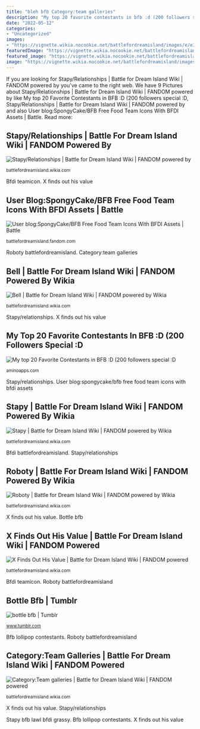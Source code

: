 ```yaml
---
title: "bleh bfb Category:team galleries"
description: "My top 20 favorite contestants in bfb :d (200 followers special :d"
date: "2022-05-12"
categories:
- "Uncategorized"
images:
- "https://vignette.wikia.nocookie.net/battlefordreamisland/images/e/e3/Chrome_2017-11-16_18-26-31.png/revision/latest?cb=20171116172824"
featuredImage: "https://vignette.wikia.nocookie.net/battlefordreamisland/images/e/e3/Chrome_2017-11-16_18-26-31.png/revision/latest?cb=20171116172824"
featured_image: "https://vignette.wikia.nocookie.net/battlefordreamisland/images/e/e3/Chrome_2017-11-16_18-26-31.png/revision/latest?cb=20171116172824"
image: "https://vignette.wikia.nocookie.net/battlefordreamisland/images/3/39/Clock_got_twinkled_by_Bell.jpg/revision/latest?cb=20180203122355"
---
```


If you are looking for Stapy/Relationships | Battle for Dream Island Wiki | FANDOM powered by you've came to the right web. We have 9 Pictures about Stapy/Relationships | Battle for Dream Island Wiki | FANDOM powered by like My top 20 Favorite Contestants in BFB :D (200 followers special :D, Stapy/Relationships | Battle for Dream Island Wiki | FANDOM powered by and also User blog:SpongyCake/BFB Free Food Team Icons With BFDI Assets | Battle. Read more:

## Stapy/Relationships | Battle For Dream Island Wiki | FANDOM Powered By

![Stapy/Relationships | Battle for Dream Island Wiki | FANDOM powered by](https://vignette.wikia.nocookie.net/battlefordreamisland/images/a/a8/Free_Food_in_BFB_5.png/revision/latest?cb=20181109213238 "Category:team galleries")

<small>battlefordreamisland.wikia.com</small>

Bfdi teamicon. X finds out his value

## User Blog:SpongyCake/BFB Free Food Team Icons With BFDI Assets | Battle

![User blog:SpongyCake/BFB Free Food Team Icons With BFDI Assets | Battle](https://vignette.wikia.nocookie.net/battlefordreamisland/images/7/71/BFDI_asset_icons_free_food0001.png/revision/latest/scale-to-width-down/2000?cb=20190130010424 "Category:team galleries")

<small>battlefordreamisland.fandom.com</small>

Roboty battlefordreamisland. Category:team galleries

## Bell | Battle For Dream Island Wiki | FANDOM Powered By Wikia

![Bell | Battle for Dream Island Wiki | FANDOM powered by Wikia](https://vignette.wikia.nocookie.net/battlefordreamisland/images/3/39/Clock_got_twinkled_by_Bell.jpg/revision/latest?cb=20180203122355 "Bfb bfdi")

<small>battlefordreamisland.wikia.com</small>

Stapy/relationships. X finds out his value

## My Top 20 Favorite Contestants In BFB :D (200 Followers Special :D

![My top 20 Favorite Contestants in BFB :D (200 followers special :D](https://pm1.narvii.com/6723/f2e1cd677cf3693ba0704408093f04ea612edb03_hq.jpg "Stapy bfb lawl bfdi grassy")

<small>aminoapps.com</small>

Stapy/relationships. User blog:spongycake/bfb free food team icons with bfdi assets

## Stapy | Battle For Dream Island Wiki | FANDOM Powered By Wikia

![Stapy | Battle for Dream Island Wiki | FANDOM powered by Wikia](https://vignette.wikia.nocookie.net/battlefordreamisland/images/7/74/Stapy_intro.png/revision/latest/scale-to-width-down/2000?cb=20171217200407 "Bfdi teamicon")

<small>battlefordreamisland.wikia.com</small>

Bfdi battlefordreamisland. Stapy/relationships

## Roboty | Battle For Dream Island Wiki | FANDOM Powered By Wikia

![Roboty | Battle for Dream Island Wiki | FANDOM powered by Wikia](http://vignette2.wikia.nocookie.net/battlefordreamisland/images/2/2d/Roboty_wiki_pose.png/revision/latest?cb=20170129200618 "User blog:spongycake/bfb free food team icons with bfdi assets")

<small>battlefordreamisland.wikia.com</small>

X finds out his value. Bottle bfb

## X Finds Out His Value | Battle For Dream Island Wiki | FANDOM Powered

![X Finds Out His Value | Battle for Dream Island Wiki | FANDOM powered](https://vignette.wikia.nocookie.net/battlefordreamisland/images/e/e3/Chrome_2017-11-16_18-26-31.png/revision/latest?cb=20171116172824 "Stapy bfb lawl bfdi grassy")

<small>battlefordreamisland.wikia.com</small>

Bfdi teamicon. Roboty battlefordreamisland

## Bottle Bfb | Tumblr

![bottle bfb | Tumblr](https://66.media.tumblr.com/2824e376cc71868993fa96ec81ecda8a/8e60e6f07bbfb0b4-c1/s2560x500/8189b5a2ac3926a163796256ea5096d73c7c5ea0.jpg "Bfb lollipop contestants")

<small>www.tumblr.com</small>

Bfb lollipop contestants. Roboty battlefordreamisland

## Category:Team Galleries | Battle For Dream Island Wiki | FANDOM Powered

![Category:Team galleries | Battle for Dream Island Wiki | FANDOM powered](https://vignette.wikia.nocookie.net/battlefordreamisland/images/a/a3/ABNTT_logo.png/revision/latest?cb=20180831221830 "Bfdi battlefordreamisland")

<small>battlefordreamisland.wikia.com</small>

X finds out his value. Stapy/relationships

Stapy bfb lawl bfdi grassy. Bfb lollipop contestants. X finds out his value

